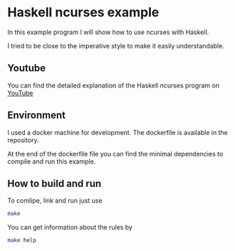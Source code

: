 # Haskell ncurses example

In this example program I will show how to use ncurses with Haskell.

I tried to be close to the imperative style to make it easily understandable.

## Youtube

You can find the detailed explanation of the Haskell ncurses program on [YouTube](https://www.youtube.com/watch?v=2N68deF_D4Q)

## Environment

I used a docker machine for development. The dockerfile is available in the repository. 

At the end of the dockerfile file you can find the minimal dependencies to compile and run this example.

## How to build and run

To comlipe, link and run just use

```bash
make
```

You can get information about the rules by

```bash
make help
```
